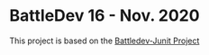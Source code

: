 # BattleDev 16 - Nov. 2020

This project is based on the [Battledev-Junit Project](https://github.com/yakanet/battledev-junit)


